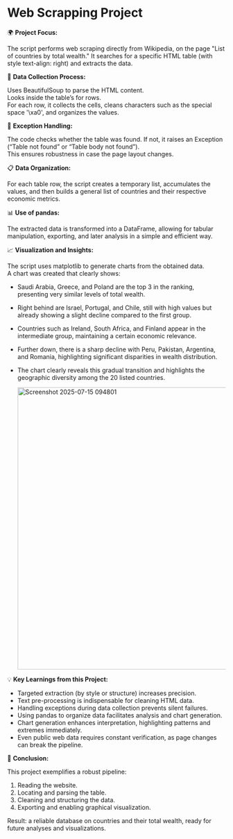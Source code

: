 # Web Scrapping Project

🌍 **Project Focus:**

The script performs web scraping directly from Wikipedia, on the page "List of countries by total wealth." It searches for a specific HTML table (with style text-align: right) and extracts the data.

🔧 **Data Collection Process:**

Uses BeautifulSoup to parse the HTML content.  
Looks inside the table’s <tbody> for <tr> rows.  
For each row, it collects the <td> cells, cleans characters such as the special space '\xa0', and organizes the values.

🚨 **Exception Handling:**

The code checks whether the table was found. If not, it raises an Exception (“Table not found” or “Table body not found”).  
This ensures robustness in case the page layout changes.

📋 **Data Organization:**

For each table row, the script creates a temporary list, accumulates the values, and then builds a general list of countries and their respective economic metrics.

📊 **Use of pandas:**

The extracted data is transformed into a DataFrame, allowing for tabular manipulation, exporting, and later analysis in a simple and efficient way.

📈 **Visualization and Insights:**

The script uses matplotlib to generate charts from the obtained data.  
A chart was created that clearly shows:
- Saudi Arabia, Greece, and Poland are the top 3 in the ranking, presenting very similar levels of total wealth.
- Right behind are Israel, Portugal, and Chile, still with high values but already showing a slight decline compared to the first group.
- Countries such as Ireland, South Africa, and Finland appear in the intermediate group, maintaining a certain economic relevance.
- Further down, there is a sharp decline with Peru, Pakistan, Argentina, and Romania, highlighting significant disparities in wealth distribution.
- The chart clearly reveals this gradual transition and highlights the geographic diversity among the 20 listed countries.

   <img width="1525" height="650" alt="Screenshot 2025-07-15 094801" src="https://github.com/user-attachments/assets/d6dcc2fc-95ef-447f-bc44-0e38713a5d3b" />

💡 **Key Learnings from this Project:**

- Targeted extraction (by style or structure) increases precision.
- Text pre-processing is indispensable for cleaning HTML data.
- Handling exceptions during data collection prevents silent failures.
- Using pandas to organize data facilitates analysis and chart generation.
- Chart generation enhances interpretation, highlighting patterns and extremes immediately.
- Even public web data requires constant verification, as page changes can break the pipeline.

🚀 **Conclusion:**

This project exemplifies a robust pipeline:
1) Reading the website.
2) Locating and parsing the table.
3) Cleaning and structuring the data.
4) Exporting and enabling graphical visualization.

Result: a reliable database on countries and their total wealth, ready for future analyses and visualizations.
